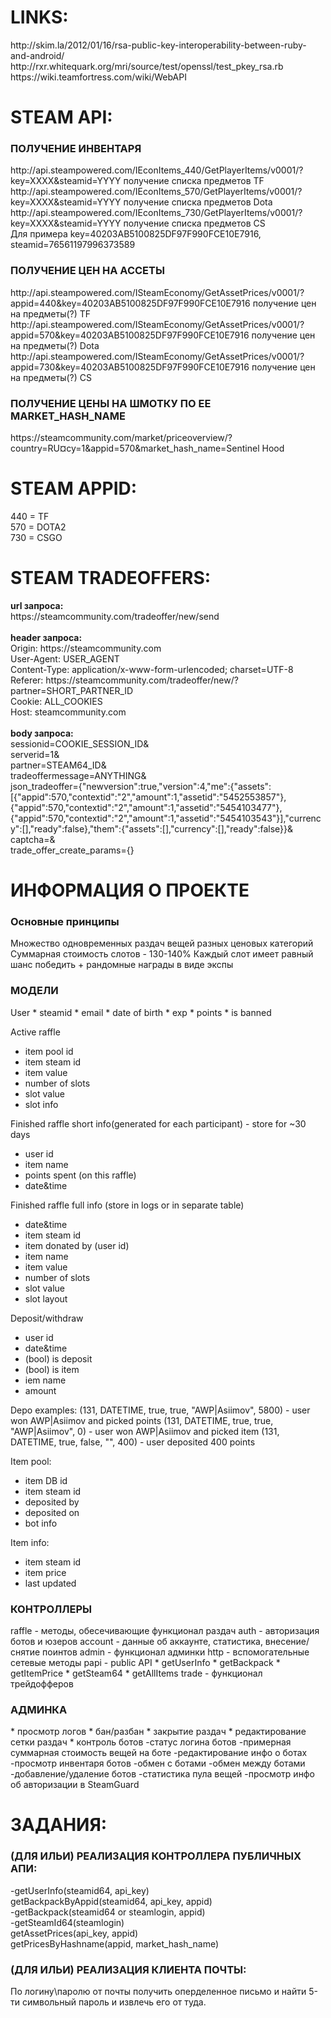 <h1>LINKS:</h1>
http://skim.la/2012/01/16/rsa-public-key-interoperability-between-ruby-and-android/<br>
http://rxr.whitequark.org/mri/source/test/openssl/test_pkey_rsa.rb<br>
https://wiki.teamfortress.com/wiki/WebAPI<br>

<h1>STEAM API:</h1>
<h3>ПОЛУЧЕНИЕ ИНВЕНТАРЯ</h3>
http://api.steampowered.com/IEconItems_440/GetPlayerItems/v0001/?key=XXXX&steamid=YYYY получение списка предметов TF<br>
http://api.steampowered.com/IEconItems_570/GetPlayerItems/v0001/?key=XXXX&steamid=YYYY получение списка предметов Dota<br>
http://api.steampowered.com/IEconItems_730/GetPlayerItems/v0001/?key=XXXX&steamid=YYYY получение списка предметов CS<br>
Для примера key=40203AB5100825DF97F990FCE10E7916, steamid=76561197996373589<br>
<h3>ПОЛУЧЕНИЕ ЦЕН НА АССЕТЫ</h3>
http://api.steampowered.com/ISteamEconomy/GetAssetPrices/v0001/?appid=440&key=40203AB5100825DF97F990FCE10E7916 получение цен на предметы(?) TF<br>
http://api.steampowered.com/ISteamEconomy/GetAssetPrices/v0001/?appid=570&key=40203AB5100825DF97F990FCE10E7916 получение цен на предметы(?) Dota<br>
http://api.steampowered.com/ISteamEconomy/GetAssetPrices/v0001/?appid=730&key=40203AB5100825DF97F990FCE10E7916 получение цен на предметы(?) CS<br>
<h3>ПОЛУЧЕНИЕ ЦЕНЫ НА ШМОТКУ ПО ЕЕ MARKET_HASH_NAME</h3>
https://steamcommunity.com/market/priceoverview/?country=RU&currency=1&appid=570&market_hash_name=Sentinel Hood

<h1>STEAM APPID:</h1>
440 = TF<br>
570 = DOTA2<br>
730 = CSGO<br>

<h1>STEAM TRADEOFFERS:</h1>
<b>url запроса:</b><br>
https://steamcommunity.com/tradeoffer/new/send<br><br>
<b>header запроса:</b><br>
Origin: https://steamcommunity.com<br>
User-Agent: USER_AGENT<br>
Content-Type: application/x-www-form-urlencoded; charset=UTF-8<br>
Referer: https://steamcommunity.com/tradeoffer/new/?partner=SHORT_PARTNER_ID<br>
Cookie: ALL_COOKIES<br>
Host: steamcommunity.com<br><br>
<b>body запроса:</b><br>
sessionid=COOKIE_SESSION_ID&<br>
serverid=1&<br>
partner=STEAM64_ID&<br>
tradeoffermessage=ANYTHING&<br>
json_tradeoffer={"newversion":true,"version":4,"me":{"assets":[{"appid":570,"contextid":"2","amount":1,"assetid":"5452553857"},{"appid":570,"contextid":"2","amount":1,"assetid":"5454103477"},{"appid":570,"contextid":"2","amount":1,"assetid":"5454103543"}],"currency":[],"ready":false},"them":{"assets":[],"currency":[],"ready":false}}&<br>
captcha=&<br>
trade_offer_create_params={}<br>

<h1>ИНФОРМАЦИЯ О ПРОЕКТЕ</h1>
<h3>Основные принципы</h3>
Множество одновременных раздач вещей разных ценовых категорий
Суммарная стоимость слотов - 130-140%
Каждый слот имеет равный шанс победить + рандомные награды в виде экспы

<h3>МОДЕЛИ </h3>
User
* steamid
* email
* date of birth
* exp
* points
* is banned

Active raffle
* item pool id
* item steam id
* item value
* number of slots
* slot value
* slot info

Finished raffle short info(generated for each participant) - store for ~30 days
* user id
* item name
* points spent (on this raffle)
* date&time

Finished raffle full info (store in logs or in separate table)
* date&time
* item steam id
* item donated by (user id)
* item name
* item value
* number of slots
* slot value
* slot layout

Deposit/withdraw
* user id
* date&time
* (bool) is deposit
* (bool) is item
* iem name
* amount

Depo examples:
(131, DATETIME, true, true, "AWP|Asiimov", 5800) - user won AWP|Asiimov and picked points
(131, DATETIME, true, true, "AWP|Asiimov", 0) - user won AWP|Asiimov and picked item
(131, DATETIME, true, false, "", 400) - user deposited 400 points

Item pool:
* item DB id
* item steam id
* deposited by
* deposited on
* bot info

Item info:
* item steam id
* item price
* last updated

<h3>КОНТРОЛЛЕРЫ </h3>
raffle - методы, обесечивающие функционал раздач
auth - авторизация ботов и юзеров
account - данные об аккаунте, статистика, внесение/снятие поинтов
admin - функционал админки
http - вспомогательные сетевые методы
papi - public API
* getUserInfo
* getBackpack
* getItemPrice
* getSteam64
* getAllItems
trade - функционал трейдофферов

<h3>АДМИНКА </h3>
* просмотр логов
* бан/разбан
* закрытие раздач
* редактирование сетки раздач
* контроль ботов
-статус логина ботов
-примерная суммарная стоимость вещей на боте
-редактирование инфо о ботах
-просмотр инвентаря ботов
-обмен с ботами
-обмен между ботами
-добавление/удаление ботов
-статистика пула вещей
-просмотр инфо об авторизации в SteamGuard

<h1>ЗАДАНИЯ:</h1>
<h3>(ДЛЯ ИЛЬИ) РЕАЛИЗАЦИЯ КОНТРОЛЛЕРА ПУБЛИЧНЫХ АПИ:</h3>
-getUserInfo(steamid64, api_key)<br>
getBackpackByAppid(steamid64, api_key, appid)<br>
-getBackpack(steamid64 or steamlogin, appid)<br>
-getSteamId64(steamlogin)<br>
getAssetPrices(api_key, appid)<br>
getPricesByHashname(appid, market_hash_name)<br>

<h3>(ДЛЯ ИЛЬИ) РЕАЛИЗАЦИЯ КЛИЕНТА ПОЧТЫ:</h3>
По логину\паролю от почты получить оперделенное письмо и найти 5-ти символьный пароль и извлечь его от туда.
